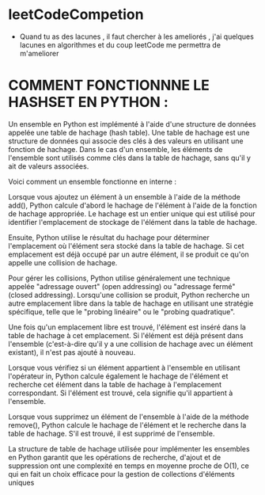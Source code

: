 # leetCodeCompetion

- Quand tu as des lacunes , il faut chercher à les ameliorés , j'ai quelques lacunes en algorithmes et du coup leetCode me permettra de m'ameliorer 


# COMMENT FONCTIONNNE LE HASHSET EN PYTHON : 

Un ensemble en Python est implémenté à l'aide d'une structure de données appelée une table de hachage (hash table). Une table de hachage est une structure de données qui associe des clés à des valeurs en utilisant une fonction de hachage. Dans le cas d'un ensemble, les éléments de l'ensemble sont utilisés comme clés dans la table de hachage, sans qu'il y ait de valeurs associées.

Voici comment un ensemble fonctionne en interne :

Lorsque vous ajoutez un élément à un ensemble à l'aide de la méthode add(), Python calcule d'abord le hachage de l'élément à l'aide de la fonction de hachage appropriée. Le hachage est un entier unique qui est utilisé pour identifier l'emplacement de stockage de l'élément dans la table de hachage.

Ensuite, Python utilise le résultat du hachage pour déterminer l'emplacement où l'élément sera stocké dans la table de hachage. Si cet emplacement est déjà occupé par un autre élément, il se produit ce qu'on appelle une collision de hachage.

Pour gérer les collisions, Python utilise généralement une technique appelée "adressage ouvert" (open addressing) ou "adressage fermé" (closed addressing). Lorsqu'une collision se produit, Python recherche un autre emplacement libre dans la table de hachage en utilisant une stratégie spécifique, telle que le "probing linéaire" ou le "probing quadratique".

Une fois qu'un emplacement libre est trouvé, l'élément est inséré dans la table de hachage à cet emplacement. Si l'élément est déjà présent dans l'ensemble (c'est-à-dire qu'il y a une collision de hachage avec un élément existant), il n'est pas ajouté à nouveau.

Lorsque vous vérifiez si un élément appartient à l'ensemble en utilisant l'opérateur in, Python calcule également le hachage de l'élément et recherche cet élément dans la table de hachage à l'emplacement correspondant. Si l'élément est trouvé, cela signifie qu'il appartient à l'ensemble.

Lorsque vous supprimez un élément de l'ensemble à l'aide de la méthode remove(), Python calcule le hachage de l'élément et le recherche dans la table de hachage. S'il est trouvé, il est supprimé de l'ensemble.

La structure de table de hachage utilisée pour implémenter les ensembles en Python garantit que les opérations de recherche, d'ajout et de suppression ont une complexité en temps en moyenne proche de O(1), ce qui en fait un choix efficace pour la gestion de collections d'éléments uniques